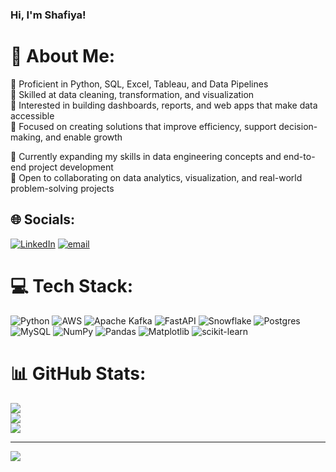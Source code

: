
### Hi, I'm Shafiya!

# 💫 About Me:
 
🔹 Proficient in Python, SQL, Excel, Tableau, and Data Pipelines<br/>
🔹 Skilled at data cleaning, transformation, and visualization<br/>
🔹 Interested in building dashboards, reports, and web apps that make data accessible<br/>
🔹 Focused on creating solutions that improve efficiency, support decision-making, and enable growth<br/>

🌱 Currently expanding my skills in data engineering concepts and end-to-end project development<br/>
🤝 Open to collaborating on data analytics, visualization, and real-world problem-solving projects<br/>


## 🌐 Socials:
[![LinkedIn](https://img.shields.io/badge/LinkedIn-%230077B5.svg?logo=linkedin&logoColor=white)](https://linkedin.com/in/https://www.linkedin.com/in/shafiya-naaz-s-513546323/) [![email](https://img.shields.io/badge/Email-D14836?logo=gmail&logoColor=white)](mailto:snshaikh1.india@gmail.com) 

# 💻 Tech Stack:
![Python](https://img.shields.io/badge/python-3670A0?style=for-the-badge&logo=python&logoColor=ffdd54) ![AWS](https://img.shields.io/badge/AWS-%23FF9900.svg?style=for-the-badge&logo=amazon-aws&logoColor=white) ![Apache Kafka](https://img.shields.io/badge/Apache%20Kafka-000?style=for-the-badge&logo=apachekafka) ![FastAPI](https://img.shields.io/badge/FastAPI-005571?style=for-the-badge&logo=fastapi) ![Snowflake](https://img.shields.io/badge/snowflake-%2329B5E8.svg?style=for-the-badge&logo=snowflake&logoColor=white) ![Postgres](https://img.shields.io/badge/postgres-%23316192.svg?style=for-the-badge&logo=postgresql&logoColor=white) ![MySQL](https://img.shields.io/badge/mysql-4479A1.svg?style=for-the-badge&logo=mysql&logoColor=white) ![NumPy](https://img.shields.io/badge/numpy-%23013243.svg?style=for-the-badge&logo=numpy&logoColor=white) ![Pandas](https://img.shields.io/badge/pandas-%23150458.svg?style=for-the-badge&logo=pandas&logoColor=white) ![Matplotlib](https://img.shields.io/badge/Matplotlib-%23ffffff.svg?style=for-the-badge&logo=Matplotlib&logoColor=black) ![scikit-learn](https://img.shields.io/badge/scikit--learn-%23F7931E.svg?style=for-the-badge&logo=scikit-learn&logoColor=white)
# 📊 GitHub Stats:
![](https://github-readme-stats.vercel.app/api?username=shafiyanaaz27&theme=dark&hide_border=false&include_all_commits=false&count_private=false)<br/>
![](https://nirzak-streak-stats.vercel.app/?user=shafiyanaaz27&theme=dark&hide_border=false)<br/>
![](https://github-readme-stats.vercel.app/api/top-langs/?username=shafiyanaaz27&theme=dark&hide_border=false&include_all_commits=false&count_private=false&layout=compact)

---
[![](https://visitcount.itsvg.in/api?id=shafiyanaaz27&icon=0&color=0)](https://visitcount.itsvg.in)

<!-- Proudly created with GPRM ( https://gprm.itsvg.in ) -->

